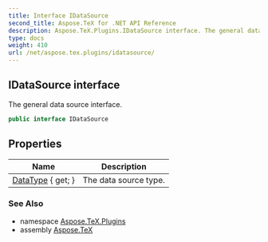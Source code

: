```yaml
---
title: Interface IDataSource
second_title: Aspose.TeX for .NET API Reference
description: Aspose.TeX.Plugins.IDataSource interface. The general data source interface
type: docs
weight: 410
url: /net/aspose.tex.plugins/idatasource/
---
```

## IDataSource interface

The general data source interface.

```csharp
public interface IDataSource
```

## Properties

| Name | Description |
| --- | --- |
| [DataType](../../aspose.tex.plugins/idatasource/datatype/) { get; } | The data source type. |

### See Also

* namespace [Aspose.TeX.Plugins](../../aspose.tex.plugins/)
* assembly [Aspose.TeX](../../)


